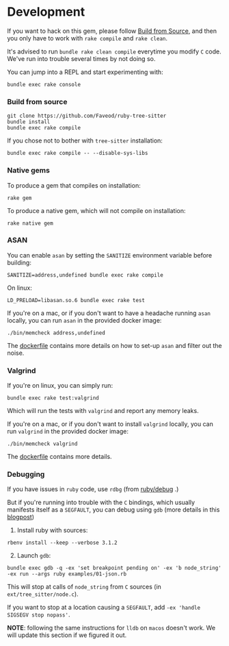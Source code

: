 # Development

If you want to hack on this gem, please follow [Build from
Source](#build-from-source), and then you only have to work with `rake compile`
and `rake clean`.

It's advised to run `bundle rake clean compile` everytime you modify `C` code.
We've run into trouble several times by not doing so.

You can jump into a REPL and start experimenting with:

```console
bundle exec rake console
```

### Build from source

```console
git clone https://github.com/Faveod/ruby-tree-sitter
bundle install
bundle exec rake compile
```

If you chose not to bother with `tree-sitter` installation:

``` console
bundle exec rake compile -- --disable-sys-libs
```

### Native gems

To produce a gem that compiles on installation:

``` console
rake gem
```

To produce a native gem, which will not compile on installation:

``` console
rake native gem
```

### ASAN

You can enable `asan` by setting the `SANITIZE` environment variable before building:

```console
SANITIZE=address,undefined bundle exec rake compile
```

On linux:

``` console
LD_PRELOAD=libasan.so.6 bundle exec rake test
```

If you're on a mac, or if you don't want to have a headache running `asan`
locally, you can run `asan` in the provided docker image:

```console
./bin/memcheck address,undefined
```

The [dockerfile](../docker/asan.dockerfile) contains more details on how to
set-up `asan` and filter out the noise.

### Valgrind

If you're on linux, you can simply run:

```console
bundle exec rake test:valgrind
```

Which will run the tests with `valgrind` and report any memory leaks.

If you're on a mac, or if you don't want to install `valgrind` locally, you can run
`valgrind` in the provided docker image:

```console
./bin/memcheck valgrind
```

The [dockerfile](../docker/valgrind.dockerfile) contains more details.

### Debugging

If you have issues in `ruby` code, use `rdbg` (from
[ruby/debug](https://github.com/ruby/debug) .)

But if you're running into trouble with the `C` bindings, which usually
manifests itself as a `SEGFAULT`, you can debug using `gdb` (more details in
this [blogpost](https://blog.wataash.com/ruby-c-extension/))

1. Install ruby with sources:

``` console
rbenv install --keep --verbose 3.1.2
```

2. Launch `gdb`:

``` console
bundle exec gdb -q -ex 'set breakpoint pending on' -ex 'b node_string' -ex run --args ruby examples/01-json.rb
```

This will stop at calls of `node_string` from `C` sources (in
`ext/tree_sitter/node.c`).

If you want to stop at a location causing a `SEGFAULT`, add `-ex 'handle SIGSEGV stop nopass'`.

**NOTE**: following the same instructions for `lldb` on `macos` doesn't work. We
will update this section if we figured it out.
